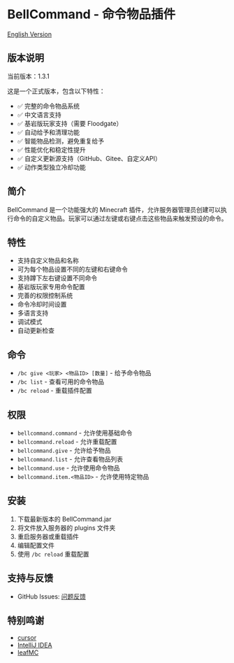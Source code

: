 # BellCommand - 命令物品插件

[English Version](README_EN.md)

## 版本说明
当前版本：1.3.1

这是一个正式版本，包含以下特性：
- ✅ 完整的命令物品系统
- ✅ 中文语言支持
- ✅ 基岩版玩家支持（需要 Floodgate）
- ✅ 自动给予和清理功能
- ✅ 智能物品检测，避免重复给予
- ✅ 性能优化和稳定性提升
- ✅ 自定义更新源支持（GitHub、Gitee、自定义API）
- ✅ 动作类型独立冷却功能

## 简介
BellCommand 是一个功能强大的 Minecraft 插件，允许服务器管理员创建可以执行命令的自定义物品。玩家可以通过左键或右键点击这些物品来触发预设的命令。

## 特性
- 支持自定义物品和名称
- 可为每个物品设置不同的左键和右键命令
- 支持蹲下左右键设置不同命令
- 基岩版玩家专用命令配置
- 完善的权限控制系统
- 命令冷却时间设置
- 多语言支持
- 调试模式
- 自动更新检查

## 命令
- `/bc give <玩家> <物品ID> [数量]` - 给予命令物品
- `/bc list` - 查看可用的命令物品
- `/bc reload` - 重载插件配置

## 权限
- `bellcommand.command` - 允许使用基础命令
- `bellcommand.reload` - 允许重载配置
- `bellcommand.give` - 允许给予物品
- `bellcommand.list` - 允许查看物品列表
- `bellcommand.use` - 允许使用命令物品
- `bellcommand.item.<物品ID>` - 允许使用特定物品

## 安装
1. 下载最新版本的 BellCommand.jar
2. 将文件放入服务器的 plugins 文件夹
3. 重启服务器或重载插件
4. 编辑配置文件
5. 使用 `/bc reload` 重载配置

## 支持与反馈
- GitHub Issues: [问题反馈](https://github.com/ning-g-mo/BellCommand/issues)

## 特别鸣谢
- [cursor](https://www.cursor.com/)
- [IntelliJ IDEA](https://www.jetbrains.com/idea/)
- [leafMC](https://github.com/Winds-Studio/Leaf)
